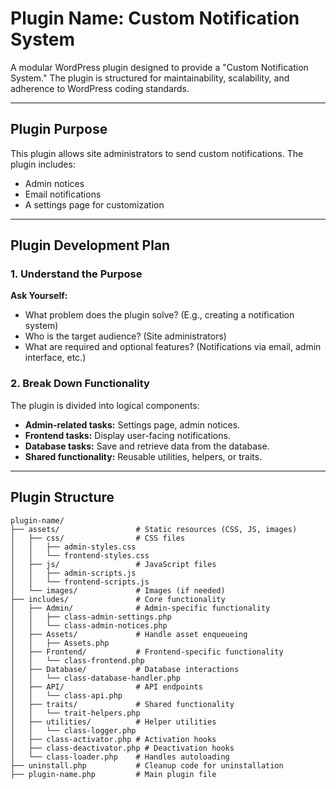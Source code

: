 # Plugin Name: Custom Notification System

A modular WordPress plugin designed to provide a "Custom Notification System." The plugin is structured for maintainability, scalability, and adherence to WordPress coding standards.

---

## Plugin Purpose

This plugin allows site administrators to send custom notifications. The plugin includes:
- Admin notices
- Email notifications
- A settings page for customization

---

## Plugin Development Plan

### 1. Understand the Purpose
**Ask Yourself:**
- What problem does the plugin solve? (E.g., creating a notification system)
- Who is the target audience? (Site administrators)
- What are required and optional features? (Notifications via email, admin interface, etc.)

### 2. Break Down Functionality
The plugin is divided into logical components:
- **Admin-related tasks:** Settings page, admin notices.
- **Frontend tasks:** Display user-facing notifications.
- **Database tasks:** Save and retrieve data from the database.
- **Shared functionality:** Reusable utilities, helpers, or traits.

---

## Plugin Structure

```plaintext
plugin-name/
├── assets/                 # Static resources (CSS, JS, images)
│   ├── css/                # CSS files
│   │   ├── admin-styles.css
│   │   └── frontend-styles.css
│   ├── js/                 # JavaScript files
│   │   ├── admin-scripts.js
│   │   └── frontend-scripts.js
│   └── images/             # Images (if needed)
├── includes/               # Core functionality
│   ├── Admin/              # Admin-specific functionality
│   │   ├── class-admin-settings.php
│   │   └── class-admin-notices.php
│   ├── Assets/             # Handle asset enqueueing
│   │   ├── Assets.php
│   ├── Frontend/           # Frontend-specific functionality
│   │   └── class-frontend.php
│   ├── Database/           # Database interactions
│   │   └── class-database-handler.php
│   ├── API/                # API endpoints
│   │   └── class-api.php
│   ├── traits/             # Shared functionality
│   │   └── trait-helpers.php
│   ├── utilities/          # Helper utilities
│   │   └── class-logger.php
│   ├── class-activator.php # Activation hooks
│   ├── class-deactivator.php # Deactivation hooks
│   └── class-loader.php    # Handles autoloading
├── uninstall.php           # Cleanup code for uninstallation
├── plugin-name.php         # Main plugin file
